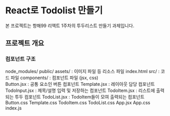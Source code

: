 # React로 Todolist 만들기

본 프로젝트는 항해99 리액트 1주차의 투두리스트 만들기 과제입니다.

## 프로젝트 개요
### 컴포넌트 구조
node_modules/
public/
    assets/             : 이미지 파일 등 리소스 파일
    index.html
src/                    : 코드 파일
    components/         : 컴포넌트 파일 (jsx, css)    
        Button.jsx      : 공통 요소인 버튼 컴포넌트
        Template.jsx    : 레이아웃 담당 컴포넌트
        TodoInput.jsx   : 제목/설명 입력 및 저장하는 컴포넌트
        TodoItem.jsx    : 리스트에 출력되는 투두 컴포넌트
        TodoList.jsx    : TodoItem들이 모여 출력되는 컴포넌트
        Button.css
        Template.css
        TodoItem.css
        TodoList.css
    App.jsx
    App.css
    index.js